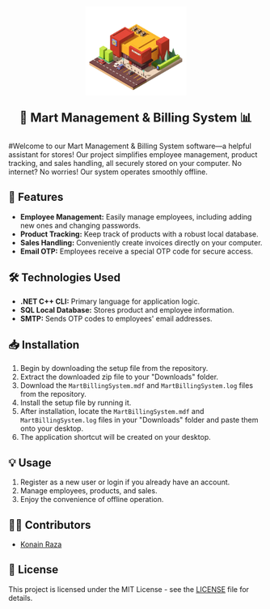 <p align="center">
  <img src="https://github.com/Konain-Raza/Mart-Management-and-Billing-System/blob/main/mart-icon.png" alt="Logo" width="200">
</p>

<p align="center" style="font-size: 24px; font-weight: bold;">🛒 Mart Management & Billing System 📊</p>


#Welcome to our Mart Management & Billing System software—a helpful assistant for stores! Our project simplifies employee management, product tracking, and sales handling, all securely stored on your computer. No internet? No worries! Our system operates smoothly offline.

## 🚀 Features

- **Employee Management:** Easily manage employees, including adding new ones and changing passwords.
- **Product Tracking:** Keep track of products with a robust local database.
- **Sales Handling:** Conveniently create invoices directly on your computer.
- **Email OTP:** Employees receive a special OTP code for secure access.

## 🛠️ Technologies Used

- **.NET C++ CLI:** Primary language for application logic.
- **SQL Local Database:** Stores product and employee information.
- **SMTP:** Sends OTP codes to employees' email addresses.

## 📥 Installation

1. Begin by downloading the setup file from the repository.
2. Extract the downloaded zip file to your "Downloads" folder.
3. Download the `MartBillingSystem.mdf` and `MartBillingSystem.log` files from the repository.
4. Install the setup file by running it.
5. After installation, locate the `MartBillingSystem.mdf` and `MartBillingSystem.log` files in your "Downloads" folder and paste them onto your desktop.
6. The application shortcut will be created on your desktop.

## 💡 Usage

1. Register as a new user or login if you already have an account.
2. Manage employees, products, and sales.
3. Enjoy the convenience of offline operation.

## 👨‍💻 Contributors

- [Konain Raza](https://github.com/Konain-Raza)

## 📜 License

This project is licensed under the MIT License - see the [LICENSE](LICENSE) file for details.
